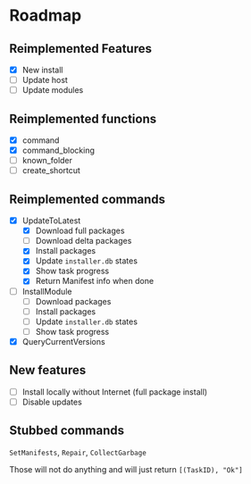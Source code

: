 # Roadmap

## Reimplemented Features

- [x] New install
- [ ] Update host
- [ ] Update modules

## Reimplemented functions

- [x] command
- [x] command_blocking
- [ ] known_folder
- [ ] create_shortcut

## Reimplemented commands
- [x] UpdateToLatest
    - [x] Download full packages
    - [ ] Download delta packages
    - [x] Install packages
    - [x] Update `installer.db` states
    - [x] Show task progress
    - [x] Return Manifest info when done

- [ ] InstallModule
    - [ ] Download packages
    - [ ] Install packages
    - [ ] Update `installer.db` states
    - [ ] Show task progress

- [x] QueryCurrentVersions

## New features
- [ ] Install locally without Internet (full package install)
- [ ] Disable updates

## Stubbed commands

`SetManifests`, `Repair`, `CollectGarbage`

Those will not do anything and will just return `[(TaskID), "Ok"]`
